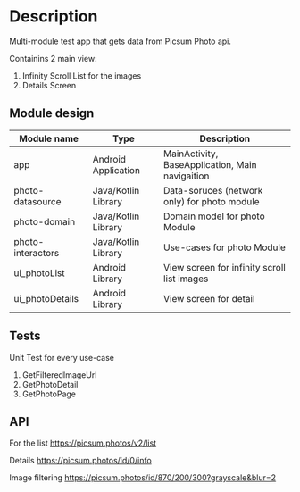 # Description

Multi-module test app that gets data from Picsum Photo api.

Containins 2 main view:
   
  1. Infinity Scroll List for the images
  2. Details Screen

## Module design

| Module  name      | Type                 | Description                                     |
|-------------------|----------------------|-------------------------------------------------|
|        app        | Android  Application | MainActivity, BaseApplication, Main navigaition |
| photo-datasource  | Java/Kotlin  Library | Data-soruces (network only) for photo module    |
| photo-domain      | Java/Kotlin Library  | Domain model for photo Module                   |
| photo-interactors | Java/Kotlin  Library | Use-cases for photo Module                      |
| ui_photoList      | Android Library      | View screen for infinity scroll list images     |
| ui_photoDetails   | Android Library      | View screen for detail                          |


## Tests
Unit Test for every use-case
  1. GetFilteredImageUrl
  2. GetPhotoDetail
  3. GetPhotoPage

## API 

For the list https://picsum.photos/v2/list

Details https://picsum.photos/id/0/info

Image filtering https://picsum.photos/id/870/200/300?grayscale&blur=2
